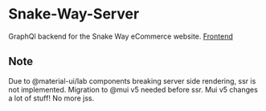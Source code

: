 # Snake-Way-Server
GraphQl backend for the Snake Way eCommerce website. [Frontend](https://github.com/snake-eaterr/Snake-Way-client)

## Note
Due to @material-ui/lab components breaking server side rendering, ssr is not implemented. Migration to @mui v5 needed before ssr. Mui v5 changes a lot of stuff! No more jss.

